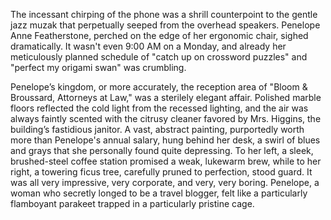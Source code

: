 The incessant chirping of the phone was a shrill counterpoint to the gentle jazz muzak that perpetually seeped from the overhead speakers. Penelope Anne Featherstone, perched on the edge of her ergonomic chair, sighed dramatically. It wasn't even 9:00 AM on a Monday, and already her meticulously planned schedule of "catch up on crossword puzzles" and "perfect my origami swan" was crumbling.

Penelope’s kingdom, or more accurately, the reception area of "Bloom & Broussard, Attorneys at Law," was a sterilely elegant affair. Polished marble floors reflected the cold light from the recessed lighting, and the air was always faintly scented with the citrusy cleaner favored by Mrs. Higgins, the building’s fastidious janitor. A vast, abstract painting, purportedly worth more than Penelope's annual salary, hung behind her desk, a swirl of blues and grays that she personally found quite depressing. To her left, a sleek, brushed-steel coffee station promised a weak, lukewarm brew, while to her right, a towering ficus tree, carefully pruned to perfection, stood guard. It was all very impressive, very corporate, and very, very boring. Penelope, a woman who secretly longed to be a travel blogger, felt like a particularly flamboyant parakeet trapped in a particularly pristine cage.
